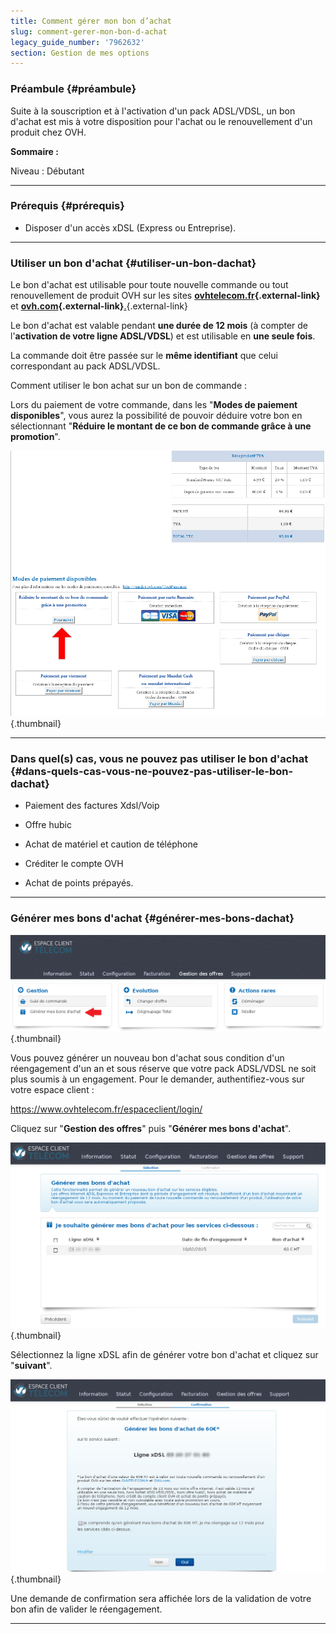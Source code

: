 ```yaml
---
title: Comment gérer mon bon d’achat
slug: comment-gerer-mon-bon-d-achat
legacy_guide_number: '7962632'
section: Gestion de mes options
---
```


### Préambule {#préambule}

Suite à la souscription et à l'activation d'un pack ADSL/VDSL, un bon d'achat est mis à votre disposition pour l'achat ou le renouvellement d'un produit chez OVH.

**Sommaire :**

Niveau : Débutant

------------------------------------------------------------------------

### Prérequis {#prérequis}

-   Disposer d'un accès xDSL (Express ou Entreprise).

------------------------------------------------------------------------

### Utiliser un bon d'achat {#utiliser-un-bon-dachat}

Le bon d'achat est utilisable pour toute nouvelle commande ou tout renouvellement de produit OVH sur les sites **[ovhtelecom.fr](http://ovhtelecom.fr){.external-link}** et **[ovh.com](http://ovh.com){.external-link}**[.](http://ovh.com){.external-link}

Le bon d'achat est valable pendant **une durée de 12 mois** (à compter de l'**activation de votre ligne ADSL/VDSL**) et est utilisable en **une seule fois**.

La commande doit être passée sur le **même identifiant** que celui correspondant au pack ADSL/VDSL.

Comment utiliser le bon achat sur un bon de commande :

Lors du paiement de votre commande, dans les "**Modes de paiement disponibles**", vous aurez la possibilité de pouvoir déduire votre bon en sélectionnant "**Réduire le montant de ce bon de commande grâce à une promotion**".

![](images/BCHA.png){.thumbnail}

------------------------------------------------------------------------

### Dans quel(s) cas, vous ne pouvez pas utiliser le bon d'achat {#dans-quels-cas-vous-ne-pouvez-pas-utiliser-le-bon-dachat}

-   Paiement des factures Xdsl/Voip

-   Offre hubic

-   Achat de matériel et caution de téléphone
-   Créditer le compte OVH
-   Achat de points prépayés.

------------------------------------------------------------------------

### Générer mes bons d'achat {#générer-mes-bons-dachat}

![](images/gestionbonachat.png){.thumbnail}

Vous pouvez générer un nouveau bon d'achat sous condition d'un réengagement d'un an et sous réserve que votre pack ADSL/VDSL ne soit plus soumis à un engagement. Pour le demander, authentifiez-vous sur votre espace client :

<https://www.ovhtelecom.fr/espaceclient/login/>

Cliquez sur "**Gestion des offres**" puis "**Générer mes bons d'achat**".

![](images/renouvelerBHA.png){.thumbnail}

Sélectionnez la ligne xDSL afin de générer votre bon d'achat et cliquez sur "**suivant**".

![](images/validerBHA.png){.thumbnail}

Une demande de confirmation sera affichée lors de la validation de votre bon afin de valider le réengagement.

------------------------------------------------------------------------


